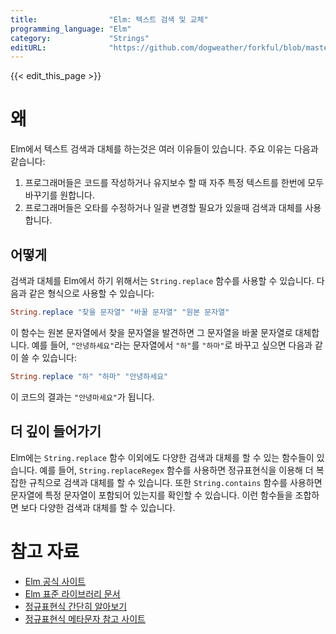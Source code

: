 ```yaml
---
title:                "Elm: 텍스트 검색 및 교체"
programming_language: "Elm"
category:             "Strings"
editURL:              "https://github.com/dogweather/forkful/blob/master/content/ko/elm/searching-and-replacing-text.md"
---
```


{{< edit_this_page >}}

# 왜

Elm에서 텍스트 검색과 대체를 하는것은 여러 이유들이 있습니다. 주요 이유는 다음과 같습니다:
1. 프로그래머들은 코드를 작성하거나 유지보수 할 때 자주 특정 텍스트를 한번에 모두 바꾸기를 원합니다.
2. 프로그래머들은 오타를 수정하거나 일괄 변경할 필요가 있을때 검색과 대체를 사용합니다.

## 어떻게

검색과 대체를 Elm에서 하기 위해서는 `String.replace` 함수를 사용할 수 있습니다. 다음과 같은 형식으로 사용할 수 있습니다:

```Elm
String.replace "찾을 문자열" "바꿀 문자열" "원본 문자열"
```

이 함수는 원본 문자열에서 찾을 문자열을 발견하면 그 문자열을 바꿀 문자열로 대체합니다. 예를 들어, `"안녕하세요"`라는 문자열에서 `"하"`를 `"하마"`로 바꾸고 싶으면 다음과 같이 쓸 수 있습니다:

```Elm
String.replace "하" "하마" "안녕하세요"
```

이 코드의 결과는 `"안녕마세요"`가 됩니다.

## 더 깊이 들어가기

Elm에는 `String.replace` 함수 이외에도 다양한 검색과 대체를 할 수 있는 함수들이 있습니다. 예를 들어, `String.replaceRegex` 함수를 사용하면 정규표현식을 이용해 더 복잡한 규칙으로 검색과 대체를 할 수 있습니다. 또한 `String.contains` 함수를 사용하면 문자열에 특정 문자열이 포함되어 있는지를 확인할 수 있습니다. 이런 함수들을 조합하면 보다 다양한 검색과 대체를 할 수 있습니다.

# 참고 자료

- [Elm 공식 사이트](https://elm-lang.org/)
- [Elm 표준 라이브러리 문서](https://package.elm-lang.org/packages/elm/core/latest/)
- [정규표현식 간단히 알아보기](https://velog.io/@hss930622/Regexp%EC%9D%80-%EB%AD%90-%EB%82%B4-%EC%84%A4%EB%AA%85-%EC%9E%85%EB%A0%A5-%EB%93%B1%EB%A1%9D%EC%9D%84-%EC%9C%84%ED%95%B4%ED%95%98%EB%8A%94-%EC%84%A4%EB%AA%85)
- [정규표현식 메타문자 참고 사이트](https://metadocs.net/re2/master/01-introduction.md.html#metacharacters)
